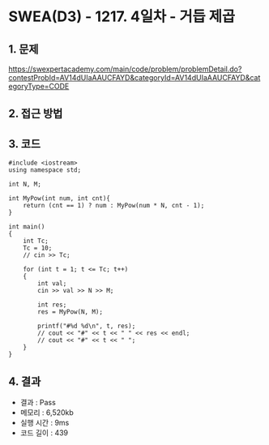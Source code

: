# SWEA(D3) - 1217. 4일차 - 거듭 제곱

## 1. 문제  
https://swexpertacademy.com/main/code/problem/problemDetail.do?contestProbId=AV14dUIaAAUCFAYD&categoryId=AV14dUIaAAUCFAYD&categoryType=CODE
## 2. 접근 방법  

## 3. 코드  
```
#include <iostream>
using namespace std;

int N, M;

int MyPow(int num, int cnt){
    return (cnt == 1) ? num : MyPow(num * N, cnt - 1);
}

int main()
{
	int Tc;
    Tc = 10;
	// cin >> Tc;

	for (int t = 1; t <= Tc; t++)
	{
        int val;
        cin >> val >> N >> M;

        int res;
        res = MyPow(N, M);

        printf("#%d %d\n", t, res);
		// cout << "#" << t << " " << res << endl;
        // cout << "#" << t << " ";
	}
}
```
## 4. 결과
- 결과 : Pass 
- 메모리 : 6,520kb
- 실행 시간 : 9ms
- 코드 길이 : 439